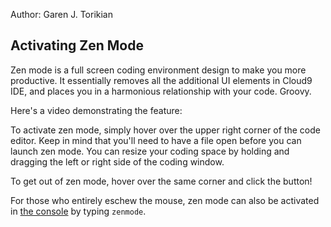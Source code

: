 Author: Garen J. Torikian

## Activating Zen Mode

Zen mode is a full screen coding environment design to make you more productive. It essentially removes all the additional UI elements in Cloud9 IDE, and places you in a harmonious relationship with your code. Groovy.

Here's a video demonstrating the feature:




To activate zen mode, simply hover over the upper right corner of the code editor. Keep in mind that you'll need to have a file open before you can launch zen mode. You can resize your coding space by holding and dragging the left or right side of the coding window.

To get out of zen mode, hover over the same corner and click the button!

For those who entirely eschew the mouse, zen mode can also be activated in [the console](./console.html) by typing `zenmode`.